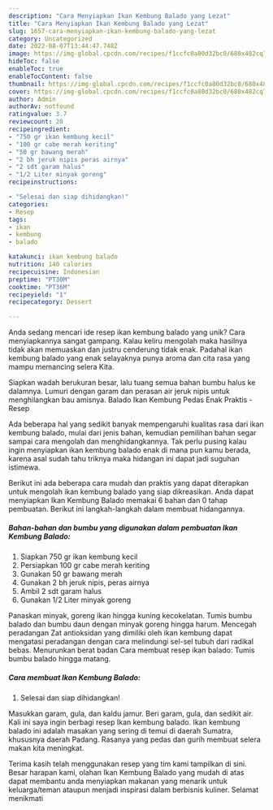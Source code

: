 ```yaml
---
description: "Cara Menyiapkan Ikan Kembung Balado yang Lezat"
title: "Cara Menyiapkan Ikan Kembung Balado yang Lezat"
slug: 1657-cara-menyiapkan-ikan-kembung-balado-yang-lezat
category: Uncategorized
date: 2022-08-07T13:44:47.748Z
image: https://img-global.cpcdn.com/recipes/f1ccfc0a80d32bc0/680x482cq70/ikan-kembung-balado-foto-resep-utama.jpg
hideToc: false
enableToc: true
enableTocContent: false
thumbnail: https://img-global.cpcdn.com/recipes/f1ccfc0a80d32bc0/680x482cq70/ikan-kembung-balado-foto-resep-utama.jpg
cover: https://img-global.cpcdn.com/recipes/f1ccfc0a80d32bc0/680x482cq70/ikan-kembung-balado-foto-resep-utama.jpg
author: Admin
authorAv: notfound
ratingvalue: 3.7
reviewcount: 20
recipeingredient:
- "750 gr ikan kembung kecil"
- "100 gr cabe merah keriting"
- "50 gr bawang merah"
- "2 bh jeruk nipis peras airnya"
- "2 sdt garam halus"
- "1/2 Liter minyak goreng"
recipeinstructions:

- "Selesai dan siap dihidangkan!"
categories:
- Resep
tags:
- ikan
- kembung
- balado

katakunci: ikan kembung balado 
nutrition: 140 calories
recipecuisine: Indonesian
preptime: "PT30M"
cooktime: "PT36M"
recipeyield: "1"
recipecategory: Dessert

---
```





Anda sedang mencari ide resep ikan kembung balado yang unik? Cara menyiapkannya sangat gampang. Kalau keliru mengolah maka hasilnya tidak akan memuaskan dan justru cenderung tidak enak. Padahal ikan kembung balado yang enak selayaknya punya aroma dan cita rasa yang mampu memancing selera Kita.





Siapkan wadah berukuran besar, lalu tuang semua bahan bumbu halus ke dalamnya. Lumuri dengan garam dan perasan air jeruk nipis untuk menghilangkan bau amisnya. Balado Ikan Kembung Pedas Enak Praktis - Resep

Ada beberapa hal yang sedikit banyak mempengaruhi kualitas rasa dari ikan kembung balado, mulai dari jenis bahan, kemudian pemilihan bahan segar sampai cara mengolah dan menghidangkannya. Tak perlu pusing kalau ingin menyiapkan ikan kembung balado enak di mana pun kamu berada, karena asal sudah tahu triknya maka hidangan ini dapat jadi suguhan istimewa.






Berikut ini ada beberapa cara mudah dan praktis yang dapat diterapkan untuk mengolah ikan kembung balado yang siap dikreasikan. Anda dapat menyiapkan Ikan Kembung Balado memakai 6 bahan dan 0 tahap pembuatan. Berikut ini langkah-langkah dalam membuat hidangannya.

<!--inarticleads1-->

##### Bahan-bahan dan bumbu yang digunakan dalam pembuatan Ikan Kembung Balado:

1. Siapkan 750 gr ikan kembung kecil
1. Persiapkan 100 gr cabe merah keriting
1. Gunakan 50 gr bawang merah
1. Gunakan 2 bh jeruk nipis, peras airnya
1. Ambil 2 sdt garam halus
1. Gunakan 1/2 Liter minyak goreng


Panaskan minyak, goreng ikan hingga kuning kecokelatan. Tumis bumbu balado dan bumbu daun dengan minyak goreng hingga harum. Mencegah peradangan Zat antioksidan yang dimiliki oleh ikan kembung dapat mengatasi peradangan dengan cara melindungi sel-sel tubuh dari radikal bebas. Menurunkan berat badan Cara membuat resep ikan balado: Tumis bumbu balado hingga matang. 

<!--inarticleads2-->

##### Cara membuat Ikan Kembung Balado:


1. Selesai dan siap dihidangkan!

Masukkan garam, gula, dan kaldu jamur. Beri garam, gula, dan sedikit air. Kali ini saya ingin berbagi resep Ikan kembung balado. Ikan kembung balado ini adalah masakan yang sering di temui di daerah Sumatra, khususnya daerah Padang. Rasanya yang pedas dan gurih membuat selera makan kita meningkat. 

Terima kasih telah menggunakan resep yang tim kami tampilkan di sini. Besar harapan kami, olahan Ikan Kembung Balado yang mudah di atas dapat membantu anda menyiapkan makanan yang menarik untuk keluarga/teman ataupun menjadi inspirasi dalam berbisnis kuliner. Selamat menikmati
